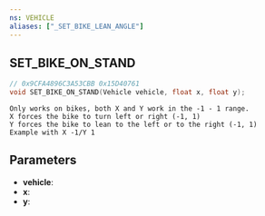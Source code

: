 ```yaml
---
ns: VEHICLE
aliases: ["_SET_BIKE_LEAN_ANGLE"]
---
```

## SET_BIKE_ON_STAND

```c
// 0x9CFA4896C3A53CBB 0x15D40761
void SET_BIKE_ON_STAND(Vehicle vehicle, float x, float y);
```

```
Only works on bikes, both X and Y work in the -1 - 1 range.
X forces the bike to turn left or right (-1, 1)
Y forces the bike to lean to the left or to the right (-1, 1)
Example with X -1/Y 1
```

## Parameters
* **vehicle**: 
* **x**: 
* **y**: 

